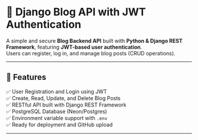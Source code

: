 # 📰 Django Blog API with JWT Authentication

A simple and secure **Blog Backend API** built with **Python & Django REST Framework**, featuring **JWT-based user authentication**.  
Users can register, log in, and manage blog posts (CRUD operations).

---

## 🚀 Features
✅ User Registration and Login using JWT  
✅ Create, Read, Update, and Delete Blog Posts  
✅ RESTful API built with Django REST Framework  
✅ PostgreSQL Database (Neon/Postgres)  
✅ Environment variable support with `.env`  
✅ Ready for deployment and GitHub upload  

---
